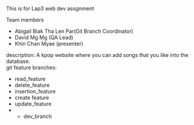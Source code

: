 This is for Lap3 web dev assgnment

Team members

- Abigail Biak Tha Len Par(Git Branch Coordinator)
- David Mg Mg (QA Lead)
- Khin Chan Myae (presenter)

description: A kpop website where you can add songs that you like into the database.  
git feature branches:

- read_feature
- delete_feature
- insertion_feature
- create feature
- update_feature
- - dev_branch
